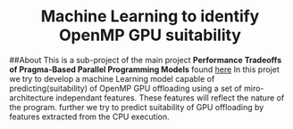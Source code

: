 <h1 align="center">Machine Learning to identify OpenMP GPU suitability</h1>

##About
This is a sub-project of the main project <b>Performance Tradeoffs of Pragma-Based Parallel Programming Models</b>
found [here](https://github.com/PasinduSenanayake/Rigel-FYP)
In this projet we try to develop a machine Learning model capable of predicting(suitability) of OpenMP GPU offloading using a set of miro-architecture independant features. These features will reflect the nature of the program. further we try to predict suitability of GPU offloading by features extracted from the CPU execution.
